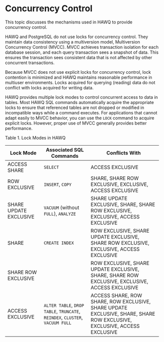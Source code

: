# Concurrency Control

<!--
Licensed to the Apache Software Foundation (ASF) under one
or more contributor license agreements.  See the NOTICE file
distributed with this work for additional information
regarding copyright ownership.  The ASF licenses this file
to you under the Apache License, Version 2.0 (the
"License"); you may not use this file except in compliance
with the License.  You may obtain a copy of the License at

  http://www.apache.org/licenses/LICENSE-2.0

Unless required by applicable law or agreed to in writing,
software distributed under the License is distributed on an
"AS IS" BASIS, WITHOUT WARRANTIES OR CONDITIONS OF ANY
KIND, either express or implied.  See the License for the
specific language governing permissions and limitations
under the License.
-->

This topic discusses the mechanisms used in HAWQ to provide concurrency control.

HAWQ and PostgreSQL do not use locks for concurrency control. They maintain data consistency using a multiversion model, Multiversion Concurrency Control (MVCC). MVCC achieves transaction isolation for each database session, and each query transaction sees a snapshot of data. This ensures the transaction sees consistent data that is not affected by other concurrent transactions.

Because MVCC does not use explicit locks for concurrency control, lock contention is minimized and HAWQ maintains reasonable performance in multiuser environments. Locks acquired for querying (reading) data do not conflict with locks acquired for writing data.

HAWQ provides multiple lock modes to control concurrent access to data in tables. Most HAWQ SQL commands automatically acquire the appropriate locks to ensure that referenced tables are not dropped or modified in incompatible ways while a command executes. For applications that cannot adapt easily to MVCC behavior, you can use the `LOCK` command to acquire explicit locks. However, proper use of MVCC generally provides better performance.

<caption><span class="tablecap">Table 1. Lock Modes in HAWQ</span></caption>

<a id="topic_f5l_qnh_kr__ix140861"></a>

| Lock Mode              | Associated SQL Commands                                                             | Conflicts With                                                                                                          |
|------------------------|-------------------------------------------------------------------------------------|-------------------------------------------------------------------------------------------------------------------------|
| ACCESS SHARE           | `SELECT`                                                                            | ACCESS EXCLUSIVE                                                                                                        |
| ROW EXCLUSIVE          | `INSERT`, `COPY`                                                                    | SHARE, SHARE ROW EXCLUSIVE, EXCLUSIVE, ACCESS EXCLUSIVE                                                                 |
| SHARE UPDATE EXCLUSIVE | `VACUUM` (without `FULL`), `ANALYZE`                                                | SHARE UPDATE EXCLUSIVE, SHARE, SHARE ROW EXCLUSIVE, EXCLUSIVE, ACCESS EXCLUSIVE                                         |
| SHARE                  | `CREATE INDEX`                                                                      | ROW EXCLUSIVE, SHARE UPDATE EXCLUSIVE, SHARE ROW EXCLUSIVE, EXCLUSIVE, ACCESS EXCLUSIVE                                 |
| SHARE ROW EXCLUSIVE    |                                                                                     | ROW EXCLUSIVE, SHARE UPDATE EXCLUSIVE, SHARE, SHARE ROW EXCLUSIVE, EXCLUSIVE, ACCESS EXCLUSIVE                          |
| ACCESS EXCLUSIVE       | `ALTER TABLE`, `DROP TABLE`, `TRUNCATE`, `REINDEX`, `CLUSTER`, `VACUUM FULL`        | ACCESS SHARE, ROW SHARE, ROW EXCLUSIVE, SHARE UPDATE EXCLUSIVE, SHARE, SHARE ROW EXCLUSIVE, EXCLUSIVE, ACCESS EXCLUSIVE |

